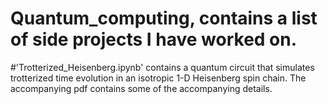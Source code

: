 # Quantum_computing, contains a list of side projects I have worked on. 
#'Trotterized_Heisenberg.ipynb' contains a quantum circuit that simulates trotterized time evolution in an isotropic 1-D Heisenberg spin chain. The accompanying pdf contains some of the accompanying details.
